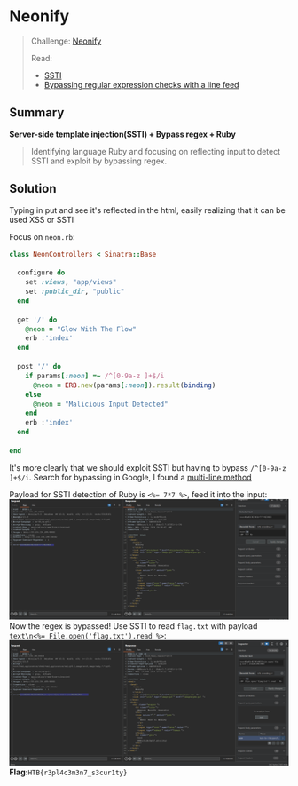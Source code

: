 # Neonify
> Challenge: [Neonify](https://app.hackthebox.com/challenges/neonify)
> 
> Read:
> + [SSTI](https://book.hacktricks.xyz/pentesting-web/ssti-server-side-template-injection)
> + [Bypassing regular expression checks with a line feed](https://davidhamann.de/2022/05/14/bypassing-regular-expression-checks/)

## Summary
**Server-side template injection(SSTI) + Bypass regex + Ruby** 
> Identifying language Ruby and focusing on reflecting input to detect SSTI and exploit by bypassing regex.

## Solution
Typing in put and see it's reflected in the html, easily realizing that it can be used XSS or SSTI

Focus on `neon.rb`:
```ruby
class NeonControllers < Sinatra::Base

  configure do
    set :views, "app/views"
    set :public_dir, "public"
  end

  get '/' do
    @neon = "Glow With The Flow"
    erb :'index'
  end

  post '/' do
    if params[:neon] =~ /^[0-9a-z ]+$/i
      @neon = ERB.new(params[:neon]).result(binding)
    else
      @neon = "Malicious Input Detected"
    end
    erb :'index'
  end

end
```
It's more clearly that we should exploit SSTI but having to bypass `/^[0-9a-z ]+$/i`. Search for bypassing in Google, I found a [multi-line method](https://davidhamann.de/2022/05/14/bypassing-regular-expression-checks/)

Payload for SSTI detection of Ruby is `<%= 7*7 %>`, feed it into the input:
![img.png](img.png)
Now the regex is bypassed! Use SSTI to read `flag.txt` with payload `text\n<%= File.open('flag.txt').read %>`:
![img_1.png](img_1.png)
**Flag:**`HTB{r3pl4c3m3n7_s3cur1ty}`

